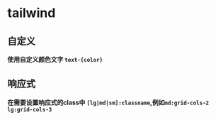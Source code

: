 # tailwind

## 自定义

**使用自定义颜色文字 `text-{color}`**

## 响应式

**在需要设置响应式的class中 `[lg|md|sm]:classname`,例如`md:grid-cols-2 lg:grid-cols-3`**
